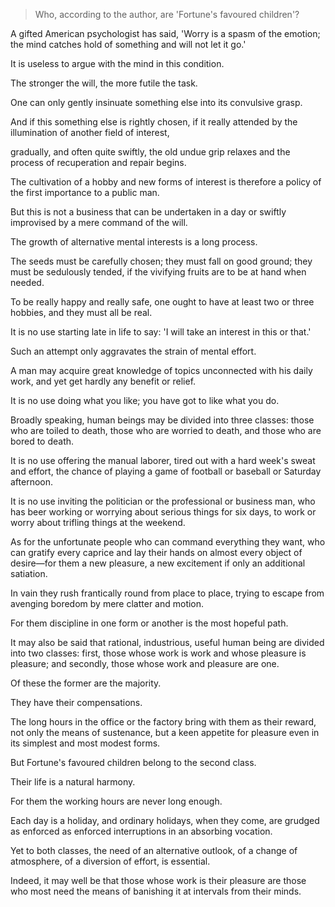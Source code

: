 > Who, according to the author, are 'Fortune's favoured children'?

 

A gifted American psychologist has said, 'Worry is a spasm of the emotion; the mind catches hold of something and will not let it go.' 

It is useless to argue with the mind in this condition. 

The stronger the will, the more futile the task. 

One can only gently insinuate something else into its convulsive grasp.

And if this something else is rightly chosen, if it really attended by the illumination of another field of interest, 

gradually, and often quite swiftly, the old undue grip relaxes and the process of recuperation and repair begins.

 



The cultivation of a hobby and new forms of interest is therefore a policy of the first importance to a public man. 

But this is not a business that can be undertaken in a day or swiftly improvised by a mere command of the will. 

The growth of alternative mental interests is a long process. 

The seeds must be carefully chosen; they must fall on good ground; they must be sedulously tended, if the vivifying fruits are to be at hand when needed.



 

To be really happy and really safe, one ought to have at least two or three hobbies, and they must all be real. 

It is no use starting late in life to say: 'I will take an interest in this or that.' 

Such an attempt only aggravates the strain of mental effort. 

A man may acquire great knowledge of topics unconnected with his daily work, and yet get hardly any benefit or relief. 

It is no use doing what you like; you have got to like what you do. 

Broadly speaking, human beings may be divided into three classes: those who are toiled to death, those who are worried to death,  and those who are bored to death.

It is no use offering the manual laborer, tired out with a hard week's sweat and effort, the chance of playing a game of football or baseball or Saturday afternoon. 

It is no use inviting the politician or the professional or business man, who has beer working or worrying about serious things for six days, to work or worry about trifling things at the weekend.



 

As for the unfortunate people who can command everything they want, who can gratify every caprice and lay their hands on almost every object of desire—for them a new pleasure, a new excitement if only an additional satiation. 

In vain they rush frantically round from place to place, trying to escape from avenging boredom by mere clatter and motion. 

For them discipline in one form or another is the most hopeful path.



 

It may also be said that rational, industrious, useful human being are divided into two classes: first, those whose work is work and whose pleasure is pleasure; and secondly, those whose work and pleasure are one. 

Of these the former are the majority. 

They have their compensations. 

The long hours in the office or the factory bring with them as their reward, not only the means of sustenance, but a keen appetite for pleasure even in its simplest and most modest forms.

But Fortune's favoured children belong to the second class. 

Their life is a natural harmony. 

For them the working hours are never long enough. 

Each day is a holiday, and ordinary holidays, when they come, are grudged as enforced as enforced interruptions in an absorbing vocation. 

Yet to both classes, the need of an alternative outlook, of a change of atmosphere, of a diversion of effort, is essential. 

Indeed, it may well be that those whose work is their pleasure are those who most need the means of banishing it at intervals from their minds.

